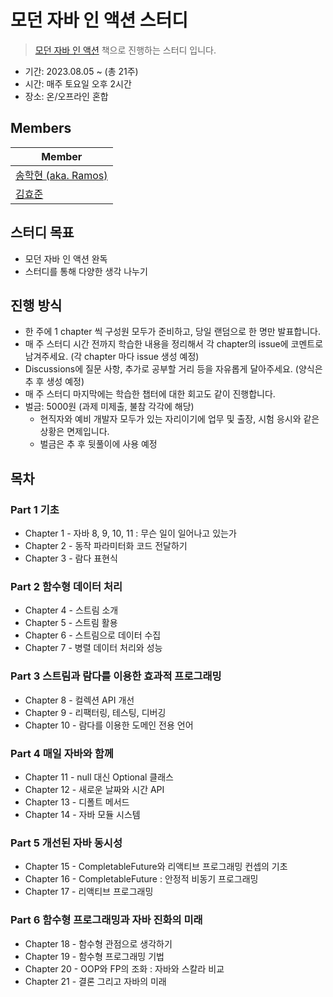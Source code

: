 # 모던 자바 인 액션 스터디
> [모던 자바 인 액션](https://www.yes24.com/Product/Goods/77125987) 책으로 진행하는 스터디 입니다.

- 기간: 2023.08.05 ~ (총 21주)
- 시간: 매주 토요일 오후 2시간
- 장소: 온/오프라인 혼합

## Members
|Member|
|--|
|[송학현 (aka. Ramos)](https://github.com/alanhakhyeonsong)|
|[김효준](https://github.com/KIMHYOJUN97)|

## 스터디 목표
- 모던 자바 인 액션 완독
- 스터디를 통해 다양한 생각 나누기

## 진행 방식
- 한 주에 1 chapter 씩 구성원 모두가 준비하고, 당일 랜덤으로 한 명만 발표합니다.
- 매 주 스터디 시간 전까지 학습한 내용을 정리해서 각 chapter의 issue에 코멘트로 남겨주세요. (각 chapter 마다 issue 생성 예정)
- Discussions에 질문 사항, 추가로 공부할 거리 등을 자유롭게 달아주세요. (양식은 추 후 생성 예정)
- 매 주 스터디 마지막에는 학습한 챕터에 대한 회고도 같이 진행합니다.
- 벌금: 5000원 (과제 미제출, 불참 각각에 해당)
  - 현직자와 예비 개발자 모두가 있는 자리이기에 업무 및 출장, 시험 응시와 같은 상황은 면제입니다.
  - 벌금은 추 후 뒷풀이에 사용 예정

## 목차
### Part 1 기초
- Chapter 1 - 자바 8, 9, 10, 11 : 무슨 일이 일어나고 있는가
- Chapter 2 - 동작 파라미터화 코드 전달하기
- Chapter 3 - 람다 표현식

### Part 2 함수형 데이터 처리
- Chapter 4 - 스트림 소개
- Chapter 5 - 스트림 활용
- Chapter 6 - 스트림으로 데이터 수집
- Chapter 7 - 병렬 데이터 처리와 성능

### Part 3 스트림과 람다를 이용한 효과적 프로그래밍
- Chapter 8 - 컬렉션 API 개선
- Chapter 9 - 리팩터링, 테스팅, 디버깅
- Chapter 10 - 람다를 이용한 도메인 전용 언어

### Part 4 매일 자바와 함께
- Chapter 11 - null 대신 Optional 클래스
- Chapter 12 - 새로운 날짜와 시간 API
- Chapter 13 - 디폴트 메서드
- Chapter 14 - 자바 모듈 시스템

### Part 5 개선된 자바 동시성
- Chapter 15 - CompletableFuture와 리액티브 프로그래밍 컨셉의 기초
- Chapter 16 - CompletableFuture : 안정적 비동기 프로그래밍
- Chapter 17 - 리액티브 프로그래밍

### Part 6 함수형 프로그래밍과 자바 진화의 미래
- Chapter 18 - 함수형 관점으로 생각하기
- Chapter 19 - 함수형 프로그래밍 기법
- Chapter 20 - OOP와 FP의 조화 : 자바와 스칼라 비교
- Chapter 21 - 결론 그리고 자바의 미래
